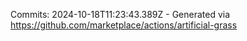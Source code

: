 Commits: 2024-10-18T11:23:43.389Z - Generated via https://github.com/marketplace/actions/artificial-grass
<br>

